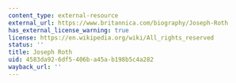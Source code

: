 ```yaml
---
content_type: external-resource
external_url: https://www.britannica.com/biography/Joseph-Roth
has_external_license_warning: true
license: https://en.wikipedia.org/wiki/All_rights_reserved
status: ''
title: Joseph Roth
uid: 4583da92-6df5-406b-a45a-b198b5c4a282
wayback_url: ''
---
```

